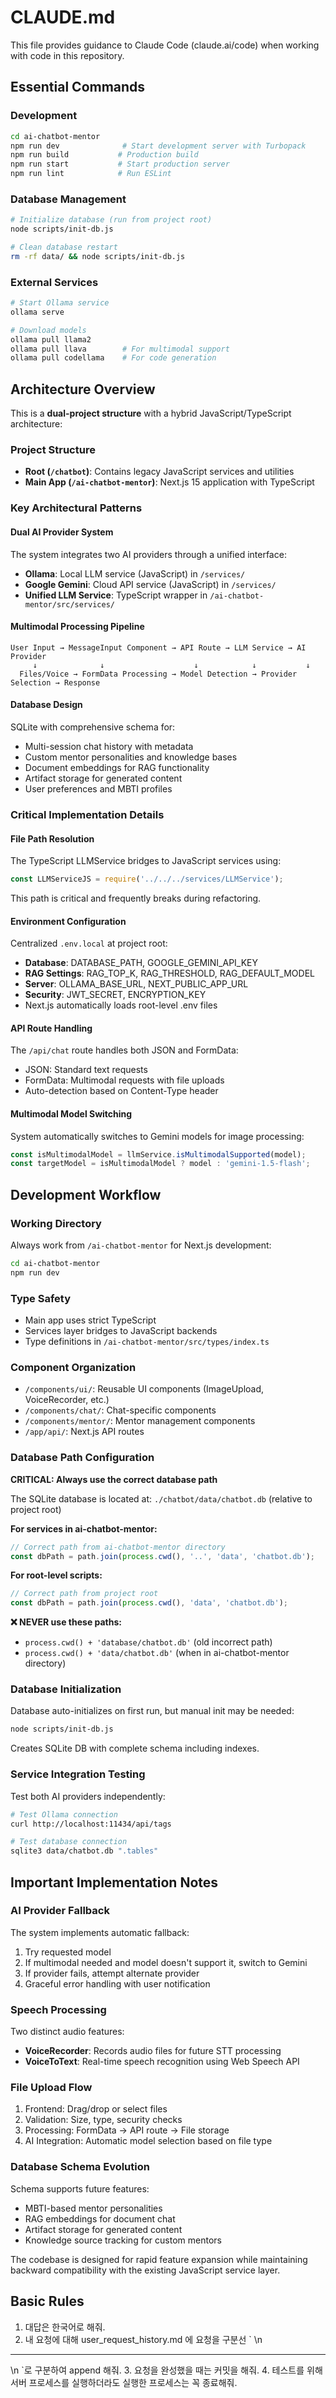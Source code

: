 # CLAUDE.md

This file provides guidance to Claude Code (claude.ai/code) when working with code in this repository.

## Essential Commands

### Development
```bash
cd ai-chatbot-mentor
npm run dev              # Start development server with Turbopack
npm run build           # Production build
npm run start           # Start production server
npm run lint            # Run ESLint
```

### Database Management
```bash
# Initialize database (run from project root)
node scripts/init-db.js

# Clean database restart
rm -rf data/ && node scripts/init-db.js
```

### External Services
```bash
# Start Ollama service
ollama serve

# Download models
ollama pull llama2
ollama pull llava        # For multimodal support
ollama pull codellama    # For code generation
```

## Architecture Overview

This is a **dual-project structure** with a hybrid JavaScript/TypeScript architecture:

### Project Structure
- **Root (`/chatbot`)**: Contains legacy JavaScript services and utilities
- **Main App (`/ai-chatbot-mentor`)**: Next.js 15 application with TypeScript

### Key Architectural Patterns

#### Dual AI Provider System
The system integrates two AI providers through a unified interface:
- **Ollama**: Local LLM service (JavaScript) in `/services/`
- **Google Gemini**: Cloud API service (JavaScript) in `/services/`
- **Unified LLM Service**: TypeScript wrapper in `/ai-chatbot-mentor/src/services/`

#### Multimodal Processing Pipeline
```
User Input → MessageInput Component → API Route → LLM Service → AI Provider
     ↓              ↓                    ↓            ↓           ↓
  Files/Voice → FormData Processing → Model Detection → Provider Selection → Response
```

#### Database Design
SQLite with comprehensive schema for:
- Multi-session chat history with metadata
- Custom mentor personalities and knowledge bases
- Document embeddings for RAG functionality
- Artifact storage for generated content
- User preferences and MBTI profiles

### Critical Implementation Details

#### File Path Resolution
The TypeScript LLMService bridges to JavaScript services using:
```typescript
const LLMServiceJS = require('../../../services/LLMService');
```
This path is critical and frequently breaks during refactoring.

#### Environment Configuration
Centralized `.env.local` at project root:
- **Database**: DATABASE_PATH, GOOGLE_GEMINI_API_KEY
- **RAG Settings**: RAG_TOP_K, RAG_THRESHOLD, RAG_DEFAULT_MODEL  
- **Server**: OLLAMA_BASE_URL, NEXT_PUBLIC_APP_URL
- **Security**: JWT_SECRET, ENCRYPTION_KEY
- Next.js automatically loads root-level .env files

#### API Route Handling
The `/api/chat` route handles both JSON and FormData:
- JSON: Standard text requests
- FormData: Multimodal requests with file uploads
- Auto-detection based on Content-Type header

#### Multimodal Model Switching
System automatically switches to Gemini models for image processing:
```typescript
const isMultimodalModel = llmService.isMultimodalSupported(model);
const targetModel = isMultimodalModel ? model : 'gemini-1.5-flash';
```

## Development Workflow

### Working Directory
Always work from `/ai-chatbot-mentor` for Next.js development:
```bash
cd ai-chatbot-mentor
npm run dev
```

### Type Safety
- Main app uses strict TypeScript
- Services layer bridges to JavaScript backends
- Type definitions in `/ai-chatbot-mentor/src/types/index.ts`

### Component Organization
- `/components/ui/`: Reusable UI components (ImageUpload, VoiceRecorder, etc.)
- `/components/chat/`: Chat-specific components
- `/components/mentor/`: Mentor management components
- `/app/api/`: Next.js API routes

### Database Path Configuration
**CRITICAL: Always use the correct database path**

The SQLite database is located at: `./chatbot/data/chatbot.db` (relative to project root)

**For services in ai-chatbot-mentor:**
```typescript
// Correct path from ai-chatbot-mentor directory
const dbPath = path.join(process.cwd(), '..', 'data', 'chatbot.db');
```

**For root-level scripts:**
```javascript
// Correct path from project root
const dbPath = path.join(process.cwd(), 'data', 'chatbot.db');
```

**❌ NEVER use these paths:**
- `process.cwd() + 'database/chatbot.db'` (old incorrect path)
- `process.cwd() + 'data/chatbot.db'` (when in ai-chatbot-mentor directory)

### Database Initialization
Database auto-initializes on first run, but manual init may be needed:
```bash
node scripts/init-db.js
```
Creates SQLite DB with complete schema including indexes.

### Service Integration Testing
Test both AI providers independently:
```bash
# Test Ollama connection
curl http://localhost:11434/api/tags

# Test database connection
sqlite3 data/chatbot.db ".tables"
```

## Important Implementation Notes

### AI Provider Fallback
The system implements automatic fallback:
1. Try requested model
2. If multimodal needed and model doesn't support it, switch to Gemini
3. If provider fails, attempt alternate provider
4. Graceful error handling with user notification

### Speech Processing
Two distinct audio features:
- **VoiceRecorder**: Records audio files for future STT processing
- **VoiceToText**: Real-time speech recognition using Web Speech API

### File Upload Flow
1. Frontend: Drag/drop or select files
2. Validation: Size, type, security checks
3. Processing: FormData → API route → File storage
4. AI Integration: Automatic model selection based on file type

### Database Schema Evolution
Schema supports future features:
- MBTI-based mentor personalities
- RAG embeddings for document chat
- Artifact storage for generated content
- Knowledge source tracking for custom mentors

The codebase is designed for rapid feature expansion while maintaining backward compatibility with the existing JavaScript service layer.


## Basic Rules
1. 대답은 한국어로 해줘.
2. 내 요청에 대해 user_request_history.md 에 요청을 구분선 `
\n
------
\n
`로 구분하여 append 해줘.
3. 요청을 완성했을 때는 커밋을 해줘.
4. 테스트를 위해 서버 프로세스를 실행하더라도 실행한 프로세스는 꼭 종료해줘.